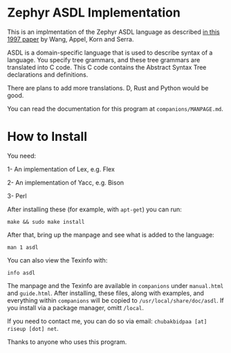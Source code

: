 # Zephyr ASDL Implementation

This is an implmentation of the Zephyr ASDL language as described [in this 1997 paper](https://www.cs.princeton.edu/~appel/papers/asdl97.pdf) by Wang, Appel, Korn and Serra.

ASDL is a domain-specific language that is used to describe syntax of a language. You specify tree grammars, and these tree grammars are translated into C code. This C code contains the Abstract Syntax Tree declarations and definitions. 

There are plans to add more translations. D, Rust and Python would be good.

You can read the documentation for this program at `companions/MANPAGE.md`.

# How to Install

You need:

1- An implementation of Lex, e.g. Flex

2- An implementation of Yacc, e.g. Bison

3- Perl

After installing these (for example, with `apt-get`) you can run:

```
make && sudo make install
```

After that, bring up the manpage and see what is added to the language:

```
man 1 asdl
```

You can also view the Texinfo with:

```
info asdl
```

The manpage and the Texinfo are available in `companions` under `manual.html` and `guide.html`. After installing, these files, along with examples, and everything within `companions` will be copied to `/usr/local/share/doc/asdl`. If you install via a package manager, omitt `/local`.


If you need to contact me, you can do so via email: `chubakbidpaa [at] riseup [dot] net`.

Thanks to anyone who uses this program.

